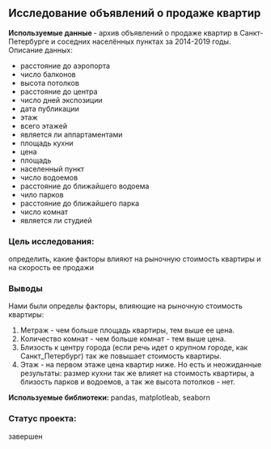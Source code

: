 ## Исследование объявлений о продаже квартир
<b> Используемые данные </b> - архив объявлений о продаже квартир в Санкт-Петербурге и соседних населённых пунктах за 2014-2019 годы.
Описание данных:
- расстояние до аэропорта
- число балконов
- высота потолков
- расстояние до центра
- число дней экспозиции
- дата публикации
- этаж
- всего этажей
- является ли аппартаментами
- площадь кухни
- цена
- площадь
- населенный пункт
- число водоемов
- расстояние до ближайшего водоема
- чило парков
- расстояние до ближайшего парка
- число комнат
- является ли студией

### Цель исследования: 
определить, какие факторы влияют на рыночную стоимость квартиры и на скорость ее продажи

### Выводы
Нами были определы факторы, влияющие на рыночную стоимость квартиры:
1. Метраж - чем больше площадь квартиры, тем выше ее цена.
2. Количество комнат - чем больше комнат - тем выше цена.
3. Близость к центру города (если речь идет о крупном городе, как Санкт_Петербург) так же повышает стоимость квартиры.
4. Этаж - на первом этаже цена квартир ниже.
Но есть и неожиданные результаты: размер кухни так же влияет на стоимость квартиры, а близость парков и водоемов, а так же высота потолков - нет.

<b> Используемые библиотеки: </b> pandas, matplotleab, seaborn

### Статус проекта:
завершен
